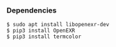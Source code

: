 
### Dependencies
```
$ sudo apt install libopenexr-dev
$ pip3 install OpenEXR
$ pip3 install termcolor
```